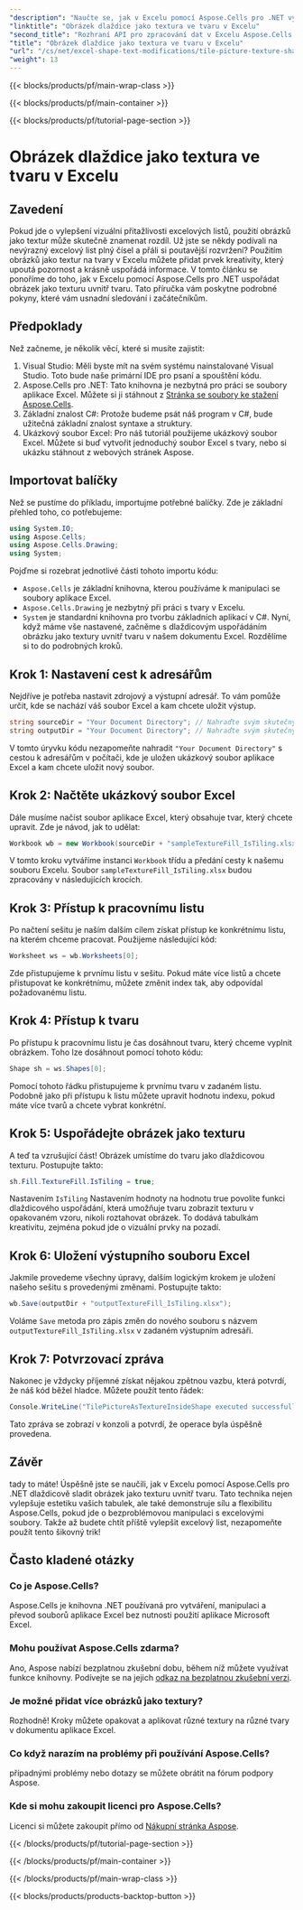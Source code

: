 ```yaml
---
"description": "Naučte se, jak v Excelu pomocí Aspose.Cells pro .NET vytvořit dlaždicovou texturu s použitím tohoto snadno srozumitelného a podrobného návodu."
"linktitle": "Obrázek dlaždice jako textura ve tvaru v Excelu"
"second_title": "Rozhraní API pro zpracování dat v Excelu Aspose.Cells v .NET"
"title": "Obrázek dlaždice jako textura ve tvaru v Excelu"
"url": "/cs/net/excel-shape-text-modifications/tile-picture-texture-shape-excel/"
"weight": 13
---
```


{{< blocks/products/pf/main-wrap-class >}}

{{< blocks/products/pf/main-container >}}

{{< blocks/products/pf/tutorial-page-section >}}

# Obrázek dlaždice jako textura ve tvaru v Excelu

## Zavedení
Pokud jde o vylepšení vizuální přitažlivosti excelových listů, použití obrázků jako textur může skutečně znamenat rozdíl. Už jste se někdy podívali na nevýrazný excelový list plný čísel a přáli si poutavější rozvržení? Použitím obrázků jako textur na tvary v Excelu můžete přidat prvek kreativity, který upoutá pozornost a krásně uspořádá informace. V tomto článku se ponoříme do toho, jak v Excelu pomocí Aspose.Cells pro .NET uspořádat obrázek jako texturu uvnitř tvaru. Tato příručka vám poskytne podrobné pokyny, které vám usnadní sledování i začátečníkům.
## Předpoklady
Než začneme, je několik věcí, které si musíte zajistit:
1. Visual Studio: Měli byste mít na svém systému nainstalované Visual Studio. Toto bude naše primární IDE pro psaní a spouštění kódu.
2. Aspose.Cells pro .NET: Tato knihovna je nezbytná pro práci se soubory aplikace Excel. Můžete si ji stáhnout z [Stránka se soubory ke stažení Aspose.Cells](https://releases.aspose.com/cells/net/).
3. Základní znalost C#: Protože budeme psát náš program v C#, bude užitečná základní znalost syntaxe a struktury.
4. Ukázkový soubor Excel: Pro náš tutoriál použijeme ukázkový soubor Excel. Můžete si buď vytvořit jednoduchý soubor Excel s tvary, nebo si ukázku stáhnout z webových stránek Aspose.
## Importovat balíčky
Než se pustíme do příkladu, importujme potřebné balíčky. Zde je základní přehled toho, co potřebujeme:
```csharp
using System.IO;
using Aspose.Cells;
using Aspose.Cells.Drawing;
using System;
```
Pojďme si rozebrat jednotlivé části tohoto importu kódu:
- `Aspose.Cells` je základní knihovna, kterou používáme k manipulaci se soubory aplikace Excel.
- `Aspose.Cells.Drawing` je nezbytný při práci s tvary v Excelu.
- `System` je standardní knihovna pro tvorbu základních aplikací v C#.
Nyní, když máme vše nastavené, začněme s dlaždicovým uspořádáním obrázku jako textury uvnitř tvaru v našem dokumentu Excel. Rozdělíme si to do podrobných kroků.
## Krok 1: Nastavení cest k adresářům
Nejdříve je potřeba nastavit zdrojový a výstupní adresář. To vám pomůže určit, kde se nachází váš soubor Excel a kam chcete uložit výstup.
```csharp
string sourceDir = "Your Document Directory"; // Nahraďte svým skutečným adresářem
string outputDir = "Your Document Directory"; // Nahraďte svým skutečným adresářem
```
V tomto úryvku kódu nezapomeňte nahradit `"Your Document Directory"` s cestou k adresářům v počítači, kde je uložen ukázkový soubor aplikace Excel a kam chcete uložit nový soubor.
## Krok 2: Načtěte ukázkový soubor Excel
Dále musíme načíst soubor aplikace Excel, který obsahuje tvar, který chcete upravit. Zde je návod, jak to udělat:
```csharp
Workbook wb = new Workbook(sourceDir + "sampleTextureFill_IsTiling.xlsx");
```
V tomto kroku vytváříme instanci `Workbook` třídu a předání cesty k našemu souboru Excelu. Soubor `sampleTextureFill_IsTiling.xlsx` budou zpracovány v následujících krocích.
## Krok 3: Přístup k pracovnímu listu
Po načtení sešitu je naším dalším cílem získat přístup ke konkrétnímu listu, na kterém chceme pracovat. Použijeme následující kód:
```csharp
Worksheet ws = wb.Worksheets[0];
```
Zde přistupujeme k prvnímu listu v sešitu. Pokud máte více listů a chcete přistupovat ke konkrétnímu, můžete změnit index tak, aby odpovídal požadovanému listu.
## Krok 4: Přístup k tvaru
Po přístupu k pracovnímu listu je čas dosáhnout tvaru, který chceme vyplnit obrázkem. Toho lze dosáhnout pomocí tohoto kódu:
```csharp
Shape sh = ws.Shapes[0];
```
Pomocí tohoto řádku přistupujeme k prvnímu tvaru v zadaném listu. Podobně jako při přístupu k listu můžete upravit hodnotu indexu, pokud máte více tvarů a chcete vybrat konkrétní.
## Krok 5: Uspořádejte obrázek jako texturu
A teď ta vzrušující část! Obrázek umístíme do tvaru jako dlaždicovou texturu. Postupujte takto:
```csharp
sh.Fill.TextureFill.IsTiling = true;
```
Nastavením `IsTiling` Nastavením hodnoty na hodnotu true povolíte funkci dlaždicového uspořádání, která umožňuje tvaru zobrazit texturu v opakovaném vzoru, nikoli roztahovat obrázek. To dodává tabulkám kreativitu, zejména pokud jde o vizuální prvky na pozadí.
## Krok 6: Uložení výstupního souboru Excel
Jakmile provedeme všechny úpravy, dalším logickým krokem je uložení našeho sešitu s provedenými změnami. Postupujte takto:
```csharp
wb.Save(outputDir + "outputTextureFill_IsTiling.xlsx");
```
Voláme `Save` metoda pro zápis změn do nového souboru s názvem `outputTextureFill_IsTiling.xlsx` v zadaném výstupním adresáři.
## Krok 7: Potvrzovací zpráva
Nakonec je vždycky příjemné získat nějakou zpětnou vazbu, která potvrdí, že náš kód běžel hladce. Můžete použít tento řádek:
```csharp
Console.WriteLine("TilePictureAsTextureInsideShape executed successfully.\r\n");
```
Tato zpráva se zobrazí v konzoli a potvrdí, že operace byla úspěšně provedena.
## Závěr
tady to máte! Úspěšně jste se naučili, jak v Excelu pomocí Aspose.Cells pro .NET dlaždicově sladit obrázek jako texturu uvnitř tvaru. Tato technika nejen vylepšuje estetiku vašich tabulek, ale také demonstruje sílu a flexibilitu Aspose.Cells, pokud jde o bezproblémovou manipulaci s excelovými soubory. Takže až budete chtít příště vylepšit excelový list, nezapomeňte použít tento šikovný trik! 
## Často kladené otázky
### Co je Aspose.Cells?
Aspose.Cells je knihovna .NET používaná pro vytváření, manipulaci a převod souborů aplikace Excel bez nutnosti použití aplikace Microsoft Excel.
### Mohu používat Aspose.Cells zdarma?
Ano, Aspose nabízí bezplatnou zkušební dobu, během níž můžete využívat funkce knihovny. Podívejte se na jejich [odkaz na bezplatnou zkušební verzi](https://releases.aspose.com/).
### Je možné přidat více obrázků jako textury?
Rozhodně! Kroky můžete opakovat a aplikovat různé textury na různé tvary v dokumentu aplikace Excel.
### Co když narazím na problémy při používání Aspose.Cells?
případnými problémy nebo dotazy se můžete obrátit na fórum podpory Aspose.
### Kde si mohu zakoupit licenci pro Aspose.Cells?
Licenci si můžete zakoupit přímo od [Nákupní stránka Aspose](https://purchase.aspose.com/buy).

{{< /blocks/products/pf/tutorial-page-section >}}

{{< /blocks/products/pf/main-container >}}

{{< /blocks/products/pf/main-wrap-class >}}

{{< blocks/products/products-backtop-button >}}